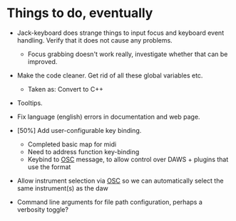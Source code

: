 # Things to do, eventually

-   Jack-keyboard does strange things to input focus and keyboard event
   handling.  Verify that it does not cause any problems.
    -   Focus grabbing doesn't work really, investigate whether that can
    	be improved.

-   Make the code cleaner.  Get rid of all these global variables etc.
    -   Taken as: Convert to C++

-   Tooltips.

-   Fix language (english) errors in documentation and web page.

-   [50%] Add user-configurable key binding.
    -   Completed basic map for midi
    -   Need to address function key-binding
    -   Keybind to [OSC][OSC] message, to allow control over DAWS + plugins
    	that use the format

-   Allow instrument selection via [OSC][OSC] so we can automatically
    select the same instrument(s) as the daw

-   Command line arguments for file path configuration, perhaps
    a verbosity toggle?


[OSC]: https://en.wikipedia.org/wiki/Open_Sound_Control
